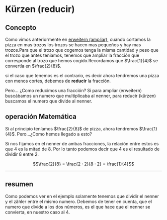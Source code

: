 # Kürzen (reducir)

## Concepto

Como vimos anteriormente en [erweitern (ampliar)](erweitern-ampliar.md), cuando cortamos la pizza en mas trozos los trozos se hacen mas pequeños y hay mas trozos.Para que el trozo que cogemos tenga la misma cantidad y peso que el trozo que antes teniamos, tenemos que ampliar la fracción que corresponde al trozo que hemos cogido.Recordamos que $\frac{1}{4}$ se convertía en $\frac{2}{8}$.

si el caso que tenemos es el contrario, es decir ahora tendremos una pizza con menos cortes, debemos de **reducir** la fracción.

Pero... ¿Como reducimos una fracción?
Si para ampliar (erweitern) buscábamos un numero que multiplicaba al nenner, para reducir (kürzen) buscamos el numero que divide al nenner.

## operación Matemática

Si al principio teníamos $\frac{2}{8}$ de pizza, ahora tendremos $\frac{1}{4}$. Pero...¿Como hemos llegado a esto? 

Si nos fijamos en el nenner de ambas fracciones, la relación entre estos es que 4 es la mitad de 8. Por lo tanto podemos decir que 4 es el resultado de dividir 8 entre 2.

$$\frac{2}{8} = \frac{2 : 2}{8 : 2} = \frac{1}{4}$$

---

## resumen

Como podemos ver en el ejemplo solamente tenemos que dividir el nenner y el zähler entre el mismo numero. Debemos de tener en cuenta, que el numero que divide a los dos números, es el que hace que el nenner se convierta, en nuestro caso al 4.
